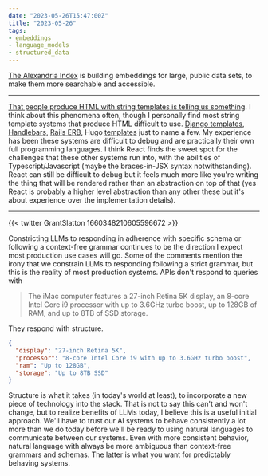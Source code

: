 ```yaml
---
date: "2023-05-26T15:47:00Z"
title: "2023-05-26"
tags:
- embeddings
- language_models
- structured_data
---
```


[The Alexandria Index](https://alex.macrocosm.so/download) is building embeddings for large, public data sets, to make them more searchable and accessible.

---
[That people produce HTML with string templates is telling us something](https://utcc.utoronto.ca/~cks/space/blog/programming/OnHTMLViaStringTemplates).
I think about this phenomena often, though I personally find most string template systems that produce HTML difficult to use.
[Django templates](https://docs.djangoproject.com/en/dev/topics/templates/), [Handlebars](https://handlebarsjs.com/), [Rails ERB](https://guides.rubyonrails.org/layouts_and_rendering.html), Hugo [templates](https://gohugo.io/templates/) just to name a few.
My experience has been these systems are difficult to debug and are practically their own full programming languages.
I think React finds the sweet spot for the challenges that these other systems run into, with the abilities of Typescript/Javascript (maybe the braces-in-JSX syntax notwithstanding).
React can still be difficult to debug but it feels much more like you're writing the thing that will be rendered rather than an abstraction on top of that (yes React is probably a higher level abstraction than any other these but it's about experience over the implementation details).

---

{{< twitter GrantSlatton 1660348210605596672 >}}

Constricting LLMs to responding in adherence with specific schema or following a context-free grammar continues to be the direction I expect most production use cases will go.
Some of the comments mention the irony that we constrain LLMs to responding following a strict grammar, but this is the reality of most production systems.
APIs don't respond to queries with
> The iMac computer features a 27-inch Retina 5K display, an 8-core Intel Core i9 processor with up to 3.6GHz turbo boost, up to 128GB of RAM, and up to 8TB of SSD storage.

They respond with structure.

```json
{
  "display": "27-inch Retina 5K",
  "processor": "8-core Intel Core i9 with up to 3.6GHz turbo boost",
  "ram": "Up to 128GB",
  "storage": "Up to 8TB SSD"
}
```

Structure is what it takes (in today's world at least), to incorporate a new piece of technology into the stack.
That is not to say this can't and won't change, but to realize benefits of LLMs today, I believe this is a useful initial approach.
We'll have to trust our AI systems to behave consistently a lot more than we do today before we'll be ready to using natural languages to communicate between our systems.
Even with more consistent behavior, natural language with always be more ambiguous than context-free grammars and schemas.
The latter is what you want for predictably behaving systems.
